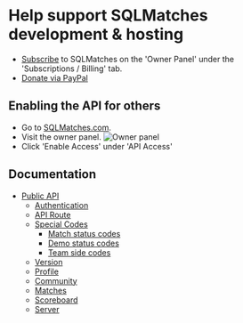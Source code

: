 # Help support SQLMatches development & hosting
- [Subscribe](https://sqlmatches.com/) to SQLMatches on the 'Owner Panel' under the 'Subscriptions / Billing' tab.
- [Donate via PayPal](https://www.paypal.com/donate?hosted_button_id=ZGS5RJ9FC94GQ)


## Enabling the API for others
- Go to [SQLMatches.com](https://sqlmatches.com).
- Visit the owner panel.
![Owner panel](https://tinyurl.com/y5b3wz7o)
- Click 'Enable Access' under 'API Access'


## Documentation
- [Public API](/public.md)
    - [Authentication](/public.md#authentication)
    - [API Route](/public.md#api-route)
    - [Special Codes](/public.md#special-codes)
        - [Match status codes](/public.md#match-status-codes)
        - [Demo status codes](/public.md#demo-status-codes)
        - [Team side codes](/public.md#team-side-codes)
    - [Version](/public.md#version)
    - [Profile](/public.md#profile)
    - [Community](/public.md#community)
    - [Matches](/public.md#matches)
    - [Scoreboard](/public.md#scoreboard)
    - [Server](/public.md#server)